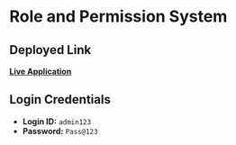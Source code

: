 # Role and Permission System

## Deployed Link

**[Live Application](https://vercel.com/yash-janbandhus-projects/v0-role-and-permission-system)**

## Login Credentials

- **Login ID:** `admin123`
- **Password:** `Pass@123`
